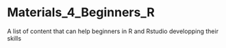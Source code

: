 # Materials_4_Beginners_R
A list of content that can help beginners in R and Rstudio developping their skills
